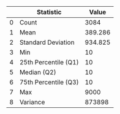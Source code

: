 |    | Statistic            |      Value |
|----|----------------------|------------|
|  0 | Count                |   3084     |
|  1 | Mean                 |    389.286 |
|  2 | Standard Deviation   |    934.825 |
|  3 | Min                  |     10     |
|  4 | 25th Percentile (Q1) |     10     |
|  5 | Median (Q2)          |     10     |
|  6 | 75th Percentile (Q3) |     10     |
|  7 | Max                  |   9000     |
|  8 | Variance             | 873898     |